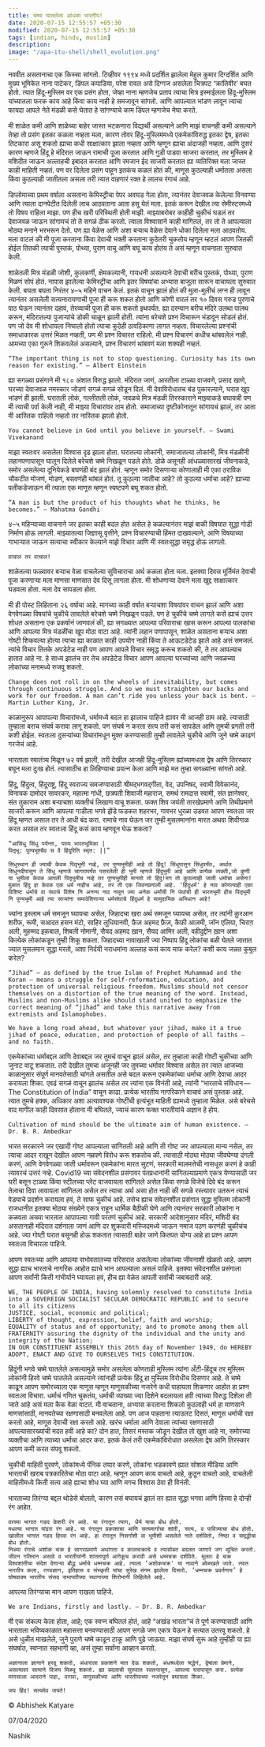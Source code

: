 ```yaml
---
title: चष्मा घातलेला आंधळा भारतीय!
date: 2020-07-15 12:55:57 +05:30
modified: 2020-07-15 12:55:57 +05:30
tags: [indian, hindu, muslim]
description: 
image: "/apa-itu-shell/shell_evolution.png"
---
```


नववीत असतानाचा एक किस्सा सांगतो. टिव्हीवर १९९४ मध्ये प्रदर्शित झालेला मेहुल कुमार दिग्दर्शित आणि मुख्य भूमिकेत नाना पाटेकर, डिंपल कपाडिया, परेश रावल असे दिग्गज असलेला चित्रपट ‘क्रांतिवीर’ बघत होतो. त्यात हिंदू-मुस्लिम वर एक प्रसंग होता, जेव्हा नाना म्हणजेच प्रताप त्याचा मित्र इस्माईलला हिंदू-मुस्लिम यांच्यातला फरक काय आहे किंवा काय नाही हे समजावून सांगतो. आणि आपल्यात भांडण लावून त्याचा फायदा आपले नेते मंडळी कसे घेतात हे सांगण्याचे काम डिंपल म्हणजेच मेघा करते.

मी शाळेत कमी आणि शाळेच्या बाहेर जास्त भटकणारा विद्यार्थी असल्याने आणि माझं वाचनही कमी असल्याने तेव्हा तो प्रसंग इतका कळला नव्हता मला, कारण तोवर हिंदू-मुस्लिममध्ये एकमेकांविरुद्ध इतका द्वेष, इतका तिटकारा असू शकतो ह्याचा कधी साक्षात्कार झाला नव्हता आणि म्हणून ह्याचा अंदाजही नव्हता. आणि दुसरं कारण म्हणजे हिंदू हे मंदिरात जाऊन रामाची पूजा करतात आणि गुडी पाडवा साजरा करतात, तर मुस्लिम हे मशिदीत जाऊन अल्लाहची इबादत करतात आणि रमजान ईद साजरी करतात ह्या व्यतिरिक्त मला जास्त काही माहिती नव्हतं. पण वर दिलेला प्रसंग पाहून इतकंच कळलं होतं की, माणूस कुठल्याही धर्मातला असला किंवा कुठल्याही जातीतला असला तरी त्यात वाहणारं रक्त हे लालच रंगाचं आहे.

डिप्लोमाच्या प्रथम वर्षाला असताना केमिस्ट्रीचा पेपर अवघड गेला होता, त्यानंतर देवाजवळ केलेल्या विनवण्या आणि त्याला दानपेटीत दिलेली लाच आठवताना आता हसू येतं मला. इतकं करून देखील त्या सेमीस्टरमध्ये तो विषय राहिला माझा. पण हीच खरी परिस्थिती होती माझी. माझ्याबरोबर काहीही चुकीचं घडलं तर देवाजवळ जाऊन सांगायचं तो ते सगळं ठीक करतो. त्याला विश्वासाने काही मागितलं, तर तो ते आपल्याला मोठ्या मनाने भरभरून देतो. पण ह्या वेळेस आणि अशा बऱ्याच वेळेस देवाने धोका दिलेला मला आठवतोय. मला वाटलं की मी पूजा करताना किंवा देवाची भक्ती करताना कुठेतरी चुकतोय म्हणून म्हटलं आपण जितकी होईल तितकी त्याची पुस्तकं, पोथ्या, पुराण वाचू आणि बघू काय होतंय ते असं म्हणून वाचनाला सुरुवात केली.

शाळेतली मित्र मंडळी जोशी, कुलकर्णी, क्षेमकल्यानी, गायधनी असल्याने देवाची बरीच पुस्तकं, पोथ्या, पुराण मिळणं सोपं होतं. नापास झालेल्या केमिस्ट्रीचा आणि इतर विषयांचा अभ्यास बाजूला सारून वाचायला सुरुवात केली. बघता बघता निरंतर ४–५ महिने वाचन केलं. इतकं वाचून झालं होतं की मुला-मुलीचं लग्न ही लावून त्यानंतर असलेली सत्यनारायणाची पूजा ही करू शकत होतो आणि कोणी वारलं तर १० दिवस गरुड पुरणाचे पाठ घेऊन त्यानंतर दहावं, तेरव्याची पूजा ही करू शकतो इथपर्यंत. ह्या दरम्यान बरीच मंदिरे उलथा पालथ करून, मंदिरातल्या पुजाऱ्यांचे डोकी चाळून झाली होती. त्यांना बरेचशे प्रश्न विचारून भंडावून सोडलं होतं. पण जो देव मी शोधायला निघालो होतो त्याचा कुठेही ठावठिकाणा लागत नव्हता. विचारलेल्या प्रश्नांची समाधाकारक उत्तरं मिळत नव्हती, पण मी प्रश्न विचारत राहिलो. मी प्रश्न विचारणं कधीच थांबवलेलं नाही. आमच्या एका गुरूने शिकवलेलं असल्याने, प्रश्न विचारणं थांबवणं मला शक्यही नव्हतं.

    “The important thing is not to stop questioning. Curiosity has its own reason for existing.” — Albert Einstein

ह्या सगळ्या प्रसंगाने मी १८० अंशात विरुद्ध झालो. मंदिरात जाणं, आरतीला टाळ्या वाजवणे, प्रसाद खाणे, घरच्या देवाजवळ नमस्कार जोडणं सगळं सगळं सोडून दिलं. मी देवाविरोधातच बंड पुकारल्याने, घरात खूप भांडणं ही झाली. घरातली लोकं, गल्लीतली लोकं, जवळचे मित्र मंडळी तिरस्काराने माझ्याकडे बघायची पण मी त्याची पर्वा केली नाही, मी माझ्या विचारांवर ठाम होतो. समाजाच्या दृष्टीकोनातून सांगायचं झालं, तर आता मी आस्तिक राहिलो नव्हतो तर नास्तिक झालो होतो.

    You cannot believe in God until you believe in yourself. — Swami Vivekanand

माझा स्वतःवर असलेला विश्वास दृढ झाला होता. घरातल्या लोकांनी, समाजातल्या लोकांनी, मित्र मंडळींनी लहानपणापासून घालून दिलेले बरेचशे चष्मे निखळून पडले होते. डोळे असूनही आंधळ्यासारखं जीवनाकडे, समोर असलेल्या दूनियेकडे बघणंही बंद झालं होतं. म्हणून समोर दिसणाऱ्या कोणालाही मी एका ठराविक चौकटीत मोजणं, मोडणं, बसवणंही थांबलं होतं. तू कुठल्या जातीचा आहे? तो कुठल्या धर्माचा आहे? ह्याच्या पलीकडेजाऊन मी त्याला एक माणूस म्हणून स्पष्टपणे बघू शकत होतो.

    “A man is but the product of his thoughts what he thinks, he becomes.” — Mahatma Gandhi

४–५ महिन्याच्या वाचनाने जर इतका काही बदल होत असेल हे कळल्यानंतर माझं बाकी विषयात सुद्धा गोडी निर्माण होऊ लागली. माझ्यातल्या जिज्ञासू वृत्तीने, प्रश्न विचारण्याची हिंमत दाखवल्याने, आणि विषयाच्या गाभाऱ्यात जाऊन सत्याचा स्वीकार केल्याने माझे विचार आणि मी स्वतःसुद्धा समृद्ध होऊ लागलो.

    वाचाल तर वाचाल!

शाळेतल्या फळ्यावर बऱ्याच वेळा वाचलेल्या सुविचाराचा अर्थ कळला होता मला. इतक्या दिवस मूर्तिमंत देवाची पूजा करणाऱ्या मला माणसा माणसात देव दिसू लागला होता. मी शोधणाऱ्या देवाने मला खुद्द साक्षात्कार घडवला होता. मला देव सापडला होता.

मी ही पोस्ट लिहिताना २६ वर्षाचा आहे. मागच्या काही वर्षात बऱ्याचशा विषयांवर वाचन झालं आणि अशा वेगवेगळ्या विषयांचे चुकीचे लावलेले बरेचशे चष्मे निखळून पडले. पण हे चुकीचे चष्मे लागले कसे ह्याचं उत्तर शोधत असताना एक प्रकर्षानं जाणवलं की, ह्या सगळ्यात आपल्या परिवाराचा खास करून आपल्या पालकांचा आणि आपल्या मित्र मंडळींचा खूप मोठा वाटा आहे. त्यांनी लहान पणापासून, शाळेत असताना बऱ्याच अशा गोष्टी शिकवल्या होत्या त्याचा ह्या काळात काही उपयोग नाही किंवा ते आऊटडेटेड झाले आहे असं समजलं. त्यांचे विचार तितके अपडेटेड नाही पण आपण आपले विचार समृद्ध करूच शकतो की, ते तर आपल्याच हातात आहे ना. हे साध्य झालंच तर तेच अपडेटेड विचार आपण आपल्या घरच्यांच्या आणि जवळच्या लोकांच्या मनामध्ये रुजवू शकतो.

    Change does not roll in on the wheels of inevitability, but comes through continuous struggle. And so we must straighten our backs and work for our freedom. A man can’t ride you unless your back is bent. — Martin Luther King, Jr.

काळानुरूप आपापल्या विचारांमध्ये, धर्मामध्ये बदल हा झालाच पाहिजे ह्यावर मी आजही ठाम आहे. त्यासाठी तुम्हाला बराच संघर्ष करावा लागू शकतो. पण संघर्ष न करता सत्य तरी कसं सापडेल आणि तुमची प्रगती तरी कशी होईल. स्वतःला दुसऱ्यांच्या विचारांमधून मुक्त करण्यासाठी तुम्ही लावलेले चुकीचे आणि जुने चष्मे काढणं गरजेचं आहे.

भारताला स्वातंत्र्य मिळून ७२ वर्ष झाली, तरी देखील आजही हिंदू-मुस्लिम ह्यांच्यामधला द्वेष आणि तिरस्कार बघून मला दुःख होतं. त्यासाठीच हा लिहिण्याचा प्रयत्न केला आणि माझे मत तुम्हा सगळ्यांना सांगतो आहे.

हिंदू, हिंदुत्व, हिंदूराष्ट्र, हिंदू स्वराज्य समजण्यासाठी श्रीमद्भगवद्गीता, वेद, उपनिषद, स्वामी विवेकानंद, विनायक दामोदर सावरकर, महात्मा गांधी, छत्रपती शिवाजी महाराज, समर्थ रामदास स्वामी, संत ज्ञानेश्वर, संत तुकाराम अशा बऱ्याचशा व्यक्तीचं लिखाण वाचू शकता. फक्त शिव जयंती तारखेप्रमाणे आणि तिथीप्रमाणे साजरी करून आणि आपल्या गाडीला भगवे झेंडे फडकत शहरभर, गावभर धुरळा उडवत आपण स्वतःला जर हिंदू म्हणत असाल तर ते आधी बंद करा. रामाचे नाव घेऊन जर तुम्ही मुसलमानांना मारत अथवा शिवीगाळ करत असाल तर स्वतःला हिंदू कसं काय म्हणवून घेऊ शकता?

    “आसिंधु सिंधु पर्यन्ता, यस्य भारतभूमिका |
    पितृभू: पुण्यभूश्चैव स वै हिंदुरिति स्मृत: ||”

    सिंधुस्थान ही ज्याची केवळ पितृभूमी नव्हे, तर पुण्यभूमीही आहे तो हिंदू! सिंधुपासुन सिंधुपर्यंत, अर्थात सिंधुनदीपासुन ते सिंधु म्हणजे सागरापर्यंत पसरलेली ही भुमी म्हणजे हिंदुभुमी आहे आणि प्रत्येक व्यक्ती,जो कुणी या भुमीला केवळ आपली पितृभुमीच नव्हे तर पुण्यभुमीही मानतो तो हिंदु!मग तो कुठल्याही जाती धर्माचा असेना! मुळात हिंदु हा केवळ एक धर्म नाहीच आहे, तर ती एक जिवनप्रणाली आहे. 'हिंदुधर्म' हे नाव कोणत्याही एका विशिष्ट धर्माचे वा पंथाचे विशेष नि अनन्य नाव नसून ज्या अनेक धर्मांची नि पंथांची ही भारतभूमी हीच पितृभूमी नि पुण्यभूमी आहे त्या सार्‍यांना समावेशिणार्‍या धर्मसंघाचे हिंदुधर्म हे सामुदायिक अभिधान आहे!

ज्यांना इस्लाम धर्म समजून घ्यायचा असेल, जिहादचा खरा अर्थ समजून घ्यायचा असेल, तर त्यांनी क़ुरआन शरीफ, रूमी, सआदत हसन मंटो, साहिर लुधियानवी, फ़ैज़ अहमद फ़ैज़, कैफ़ी आज़मी, जॉन एलिया, चिराग़ अली, मुहम्मद इक़बाल, शिबली नोमानी, सैयद अहमद ख़ान, सैयद आमिर अली, वहीदुद्दीन ख़ान अशा कित्येक लोकांकडून तुम्ही शिकू शकता. जिहादच्या नावाखाली ज्या निष्पाप हिंदू लोकांचा बळी घेतले जातात ज्यात मुसलमान सुद्धा मरतो, अशा निर्दयी नराधमांना अल्लाह कसं काय माफ करेल? कशी काय जन्नत कुबुल करेल?

    “Jihad” — as defined by the true Islam of Prophet Muhammad and the Koran — means a struggle for self-reformation, education, and protection of universal religious freedom. Muslims should not censor themselves on a distortion of the true meaning of the word. Instead, Muslims and non-Muslims alike should stand united to emphasize the correct meaning of “jihad” and take this narrative away from extremists and Islamophobes.

    We have a long road ahead, but whatever your jihad, make it a true jihad of peace, education, and protection of people of all faiths — and no faith.

एकमेकांच्या धर्माबद्दल आणि देवाबद्दल जर तुमचं वाचून झालं असेल, तर तुम्हाला काही गोष्टी चुकीच्या आणि जुनाट वाटू शकतात. तरी देखील तुमचा अजूनही जर तुमच्या धर्मावर विश्वास असेल तर त्यात आजच्या काळानुसार संपूर्ण मानवतेसाठी चांगले असतील असे बदल करून एकमेकांच्या धर्माचा आणि देवाचा आदर करायला शिका. एवढं सगळं वाचून झालंच असेल तर त्यांना एक विनंती आहे, त्यांनी “भारताचे संविधान — The Constitution of India” वाचून काढा. प्रत्येक भारतीय नागरिकाने वाचावं असं पुस्तक आहे. त्यात तुमचे हक्क, अधिकार अशा अत्यावश्यक गोष्टींची इत्यंभूत माहिती ह्यामध्ये तुम्हाला मिळेल. असे बरेचसे वाद मागील काही दिवसात होताना मी बघितले, ज्याचं कारण फक्त भारतीयांचे अज्ञान हे होय.

    Cultivation of mind should be the ultimate aim of human existence. — Dr. B. R. Ambedkar

भारत सरकारने जर एखादी गोष्ट आपल्याला सांगितली आहे आणि ती गोष्ट जर आपल्याला मान्य नसेल, तर त्याचा आदर राखून देखील आपण नम्रपणे विरोध करू शकतोच की. त्यासाठी मोठ्या मोठ्या जीवघेण्या दंगली करणं, आणि वेगवेगळ्या जाती धर्मावरून एकमेकांना मारत सुटणं, सरकारी मालमत्तेची नासधूस करणं हे काही त्यावरचं उत्तरं नव्हे. Covid19 च्या संवेदनशील प्रसंगावर पंतप्रधानांनी सांगितल्याप्रमाणे एकत्र येण्यासाठी जर घरी बसून टाळ्या किंवा स्टीलच्या प्लेट वाजवायला सांगितले असेल किंवा सगळे विजेचे दिवे बंद करून तेलाचा दिवा लावायला सांगितला असेल तर त्याचा अर्थ असा होत नाही की सगळे रस्त्यावर उतरून त्याचं वेड्याचे प्रदर्शन करायला हवं, ते साफ चुकीचं आहे. तसेच ह्याच संवेदनशील प्रसंगात सुद्धा मुस्लिम लोकांनी राजधानीत इतक्या मोठ्या संख्येने एकत्र राहून धार्मिक बैठीकी घेणे आणि त्यानंतर सरकारी लोकांना न कळवता अख्या भारतात आपापल्या गावी परतणं चुकीचं आहे. सरकारी आदेशानुसार मंदिरं, मशिदी बंद असतानाही मंदिरात दर्शनाला जाणं आणि दर शुक्रवारी मस्जिदमध्ये जाऊन नमाज पठण करणंही चुकीचंच आहे. ज्या गोष्टी घरात बसूनही होऊ शकतात त्यासाठी बाहेर जाणे कितपत योग्य आहे हा प्रश्न आपण स्वतःला विचारला पाहिजे.

आपण स्वतःच्या आणि आपल्या सभोवतालच्या परिसरात असलेल्या लोकांच्या जीवनाशी खेळतो आहे. आपण सुद्धा ह्याच भारताचे नागरिक आहोत ह्याचे भान आपल्याला असलं पाहिजे. इतक्या संवेदनशील प्रसंगाला आपण सर्वांनी किती गांभीर्याने घ्यायला हवं, हीच ह्या वेळेत आपली सर्वांची जबाबदारी आहे.

    WE, THE PEOPLE OF INDIA, having solemnly resolved to constitute India into a SOVEREIGN SOCIALIST SECULAR DEMOCRATIC REPUBLIC and to secure to all its citizens
    JUSTICE, social, economic and political;
    LIBERTY of thought, expression, belief, faith and worship;
    EQUALITY of status and of opportunity; and to promote among them all
    FRATERNITY assuring the dignity of the individual and the unity and integrity of the Nation;
    IN OUR CONSTITUENT ASSEMBLY this 26th day of November 1949, do HEREBY ADOPT, ENACT AND GIVE TO OURSELVES THIS CONSTITUTION.

हिंदूंनी भगवे चष्मे घातलेले असल्यामुळे समोर असलेला कोणताही मुस्लिम त्यांना अँटी-हिंदूच तर मुस्लिम लोकांनी हिरवे चष्मे घातलेले असल्याने त्यांनाही प्रत्येक हिंदू हा मुस्लिम विरोधीच दिसणार आहे. ते चष्मे काढून आपण समोरच्याला एक माणूस म्हणून माणुसकीच्या नजरेने कधी पाहायला शिकणार आहोत हा प्रश्न स्वतःला विचारा. धर्माचं गणित चुकतंय, धर्माची व्याख्या ज्या दिशेने बदलायला हवी त्याच्या विरुद्ध दिशेला ती जाते आहे असं मला कैक वेळा वाटतं. मी वाचताना, अभ्यास करताना शिकलो कुठलाही धर्म हा माणसाने माणसांसाठी, मानवतेच्या रक्षणासाठी बनवलेला आहे. पण आज पाहताना त्याउलट दिसतं, माणूस धर्माची रक्षा करतो आहे, माणूस देवाची रक्षा करतो आहे. खरंच धर्माला आणि देवाला त्यांच्या रक्षणासाठी आपल्यासारख्यांची मदत हवी आहे का? दोन हात, तिसरं मस्तक जोडून देखील तो खुश आहे ना, समोरच्या व्यक्तीचा आणि त्याच्या धर्माचा आदर करा. इतकं केलं तरी एकमेकांविरोधात असलेला द्वेष आणि तिरस्कार आपण कमी करत संपवू शकतो.

चुकीची माहिती पुरवणे, लोकांमध्ये पॅनिक तयार करणे, लोकांना भडकावणे ह्यात सोशल मीडिया आणि भारताची खराब पत्रकारितेचा मोठा वाटा आहे. म्हणून आपण काय वाचतो आहे, कुठून वाचतो आहे, वाचलेली माहितीमध्ये किती सत्य आहे ह्याचा शोध घ्या आणि मगच विश्वास ठेवा ही विनंती.

भारताच्या तिरंग्या बद्दल थोडेसे बोलतो, कारण तसं बघायचं झालं तर ह्यात सुद्धा भगवा आणि हिरवा हे दोन्ही रंग आहेत.

    वरच्या भागात गडद केशरी रंग आहे. या रंगातून त्याग, धैर्य याचा बोध होतो.
    मधल्या भागात पांढरा रंग आहे. या रंगातून प्रकाशाचा आणि सत्यमार्गाचा शांती, सत्य, व पावित्र्याचा बोध होतो.
    खालील भागात गडद हिरवा रंग आहे. हा रंगातून निसर्गाशी वा भूमीशी असलेले नाते दर्शवितो, निष्ठा व समृद्धीचा बोध होतो.
    निळ्या रंगाचे अशोक चक्र हे सागराप्रमाणे अथांगता व कालचक्राचे व त्यासोबत बदलत जाणारे जग सूचित करतो. जीवन गतिमान असावे व भारतीयांनी शांततापूर्ण आगेकूच करावी असे धम्मचक्र दर्शविते. मूलतः हे चक्र विश्वशांतीचा संदेश देणार्‍या बौद्ध धर्माचे धम्मचक्र आहे. त्याला ‘अशोकचक्र' या नावाने ओळखले जाते. त्यात भारतीय कला, तत्त्वज्ञान, इतिहास व संस्कृती यांचा सुरेख संगम झालेला दिसतो. ‘धम्मचक्र प्रवर्तनाय’ हे घोषवाक्य भारतीय संसद सभापतीच्या स्थानाच्या शिरोभागी लिहिलेले आहे.

आपल्या तिरंग्याचा मान आपण राखला पाहिजे.

    We are Indians, firstly and lastly. — Dr. B. R. Ambedkar

मी एक संकल्प केला होता, आहे; एक स्वप्न बघितलं होतं, आहे “अखंड भारता”चं ते पूर्ण करण्यासाठी आणि भारताला भविष्यकाळात महासत्ता बनवण्यासाठी आपण सगळे जण एकत्र येऊन हे सत्यात उतरवू शकतो. हे असे धुळीत माखलेले, जुने पुराणे चष्मे काढून टाकू आणि पुढे जाऊया. माझा संघर्ष सुरू आहे तुम्हीही या ह्या संघर्षात, स्वप्नात सहभागी व्हा, असं तुम्हा सर्वांना आव्हान करतो.

    अज्ञानाला ज्ञानाने हरवू शकतो, अंधाराला प्रकाशने मात देऊ शकतो, अंधश्रध्देला श्रद्धेनं, द्वेषाला प्रेमाने, असत्यावर सत्याने विजय मिळवू शकतो. ह्या बदलाची सुरुवात स्वतःपासून, आपल्या घरापासून करा. प्रत्येक माणसाला आदराने पाहा, वागवा, माणुसकीच्या आणि भारतीयाच्या नजरेतून बघायला शिका.

    जय हिंद! सत्यमेव जयते!

© Abhishek Katyare

07/04/2020

Nashik